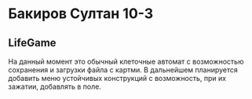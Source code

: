 # Бакиров Султан 10-3
## LifeGame
На данный момент это обычный клеточные автомат с возможностью сохранения и загрузки файла с картми.
В дальнейшем планируется добавить меню устойчивых конструкций с возможность, при их зажатии, добавлять в поле.

